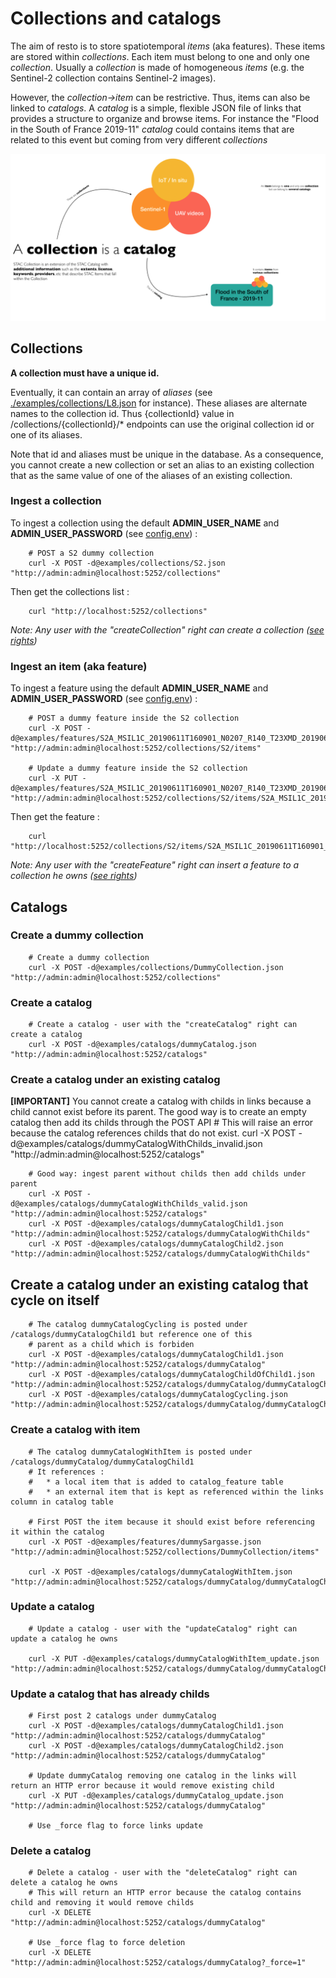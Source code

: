 # Collections and catalogs
The aim of resto is to store spatiotemporal *items* (aka features). These items are stored within *collections*.
Each item must belong to one and only one *collection*. Usually a *collection* is made of homogeneous *items* (e.g. the Sentinel-2 collection contains Sentinel-2 images).

However, the *collection->item* can be restrictive. Thus, items can also be linked to *catalogs*. A *catalog* is a simple, flexible JSON file of links that provides a structure to organize and browse items. For instance the "Flood in the South of France 2019-11" *catalog* could contains items that are related to this event but coming from very different *collections*

![Collections and catalogs](./stac_catalog.png)

## Collections
**A collection must have a unique id.**

Eventually, it can contain an array of *aliases* (see [./examples/collections/L8.json](./examples/collections/L8.json#L3-L5) for instance). These aliases are alternate names to the collection id. Thus {collectionId} value in /collections/{collectionId}/* endpoints can use the original collection id or one of its aliases.

Note that id and aliases must be unique in the database. As a consequence, you cannot create a new collection or set an alias to an existing collection that as the same value of one of the aliases of an existing collection.

### Ingest a collection
To ingest a collection using the default **ADMIN_USER_NAME** and **ADMIN_USER_PASSWORD** (see [config.env](config.env)) :

        # POST a S2 dummy collection
        curl -X POST -d@examples/collections/S2.json "http://admin:admin@localhost:5252/collections"

Then get the collections list :

        curl "http://localhost:5252/collections"

*Note: Any user with the "createCollection" right can create a collection ([see rights](./USERS.md))*

### Ingest an item (aka feature)
To ingest a feature using the default **ADMIN_USER_NAME** and **ADMIN_USER_PASSWORD** (see [config.env](config.env)) :

        # POST a dummy feature inside the S2 collection
        curl -X POST -d@examples/features/S2A_MSIL1C_20190611T160901_N0207_R140_T23XMD_20190611T193040.json "http://admin:admin@localhost:5252/collections/S2/items"

        # Update a dummy feature inside the S2 collection
        curl -X PUT -d@examples/features/S2A_MSIL1C_20190611T160901_N0207_R140_T23XMD_20190611T193040_update.json "http://admin:admin@localhost:5252/collections/S2/items/S2A_MSIL1C_20190611T160901_N0207_R140_T23XMD_20190611T193040"

Then get the feature :

        curl "http://localhost:5252/collections/S2/items/S2A_MSIL1C_20190611T160901_N0207_R140_T23XMD_20190611T193040"

*Note: Any user with the "createFeature" right can insert a feature to a collection he owns ([see rights](./USERS.md))*

## Catalogs

### Create a dummy collection

        # Create a dummy collection
        curl -X POST -d@examples/collections/DummyCollection.json "http://admin:admin@localhost:5252/collections"

### Create a catalog

        # Create a catalog - user with the "createCatalog" right can create a catalog 
        curl -X POST -d@examples/catalogs/dummyCatalog.json "http://admin:admin@localhost:5252/catalogs"

### Create a catalog under an existing catalog

**[IMPORTANT]** You cannot create a catalog with childs in links because a child cannot exist before its parent. The good way
is to create an empty catalog then add its childs through the POST API
        # This will raise an error because the catalog references childs that do not exist.
        curl -X POST -d@examples/catalogs/dummyCatalogWithChilds_invalid.json "http://admin:admin@localhost:5252/catalogs"

        # Good way: ingest parent without childs then add childs under parent
        curl -X POST -d@examples/catalogs/dummyCatalogWithChilds_valid.json "http://admin:admin@localhost:5252/catalogs"
        curl -X POST -d@examples/catalogs/dummyCatalogChild1.json "http://admin:admin@localhost:5252/catalogs/dummyCatalogWithChilds"
        curl -X POST -d@examples/catalogs/dummyCatalogChild2.json "http://admin:admin@localhost:5252/catalogs/dummyCatalogWithChilds"
      
## Create a catalog under an existing catalog that cycle on itself

        # The catalog dummyCatalogCycling is posted under /catalogs/dummyCatalogChild1 but reference one of this
        # parent as a child which is forbiden
        curl -X POST -d@examples/catalogs/dummyCatalogChild1.json "http://admin:admin@localhost:5252/catalogs/dummyCatalog"
        curl -X POST -d@examples/catalogs/dummyCatalogChildOfChild1.json "http://admin:admin@localhost:5252/catalogs/dummyCatalog/dummyCatalogChild1"
        curl -X POST -d@examples/catalogs/dummyCatalogCycling.json "http://admin:admin@localhost:5252/catalogs/dummyCatalog/dummyCatalogChild1"

### Create a catalog with item

        # The catalog dummyCatalogWithItem is posted under /catalogs/dummyCatalog/dummyCatalogChild1
        # It references :
        #   * a local item that is added to catalog_feature table
        #   * an external item that is kept as referenced within the links column in catalog table

        # First POST the item because it should exist before referencing it within the catalog
        curl -X POST -d@examples/features/dummySargasse.json "http://admin:admin@localhost:5252/collections/DummyCollection/items"

        curl -X POST -d@examples/catalogs/dummyCatalogWithItem.json "http://admin:admin@localhost:5252/catalogs/dummyCatalog/dummyCatalogChild1"

### Update a catalog

        # Update a catalog - user with the "updateCatalog" right can update a catalog he owns

        curl -X PUT -d@examples/catalogs/dummyCatalogWithItem_update.json "http://admin:admin@localhost:5252/catalogs/dummyCatalog/dummyCatalogChild1"

### Update a catalog that has already childs

        # First post 2 catalogs under dummyCatalog 
        curl -X POST -d@examples/catalogs/dummyCatalogChild1.json "http://admin:admin@localhost:5252/catalogs/dummyCatalog"
        curl -X POST -d@examples/catalogs/dummyCatalogChild2.json "http://admin:admin@localhost:5252/catalogs/dummyCatalog"
        
        # Update dummyCatalog removing one catalog in the links will return an HTTP error because it would remove existing child
        curl -X PUT -d@examples/catalogs/dummyCatalog_update.json "http://admin:admin@localhost:5252/catalogs/dummyCatalog"
        
        # Use _force flag to force links update

        

### Delete a catalog

        # Delete a catalog - user with the "deleteCatalog" right can delete a catalog he owns
        # This will return an HTTP error because the catalog contains child and removing it would remove childs
        curl -X DELETE "http://admin:admin@localhost:5252/catalogs/dummyCatalog"

        # Use _force flag to force deletion
        curl -X DELETE "http://admin:admin@localhost:5252/catalogs/dummyCatalog?_force=1"

